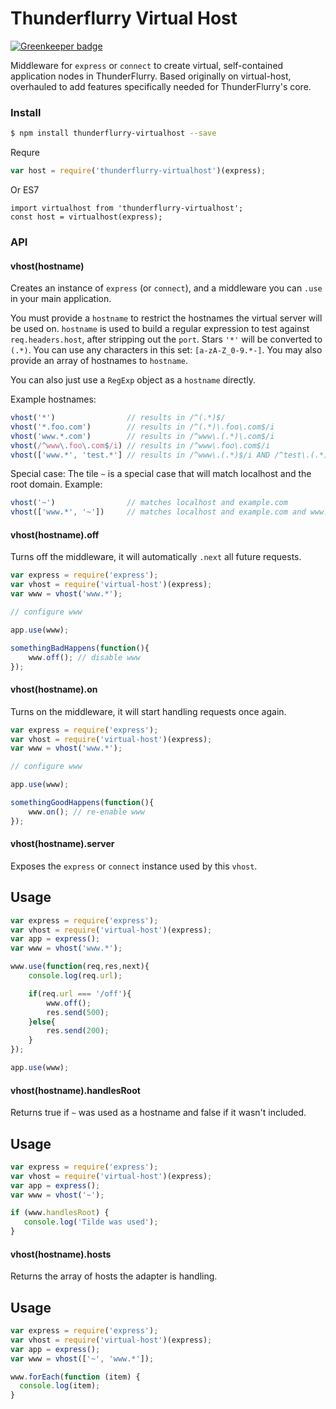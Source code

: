 # Thunderflurry Virtual Host

[![Greenkeeper badge](https://badges.greenkeeper.io/ThunderFlurry/thunderflurry-virtualhost.svg)](https://greenkeeper.io/)

Middleware for `express` or `connect` to create virtual, self-contained application nodes in ThunderFlurry. Based originally on virtual-host, overhauled to add features specifically needed for ThunderFlurry's core.

### Install

```bash
$ npm install thunderflurry-virtualhost --save
```

Requre

```js
var host = require('thunderflurry-virtualhost')(express);
```

Or ES7

```
import virtualhost from 'thunderflurry-virtualhost';
const host = virtualhost(express);
```

### API

#### vhost(hostname)

Creates an instance of `express` (or `connect`), and a middleware you can `.use` in your main application.

You must provide a `hostname` to restrict the hostnames the virtual server will be used on. `hostname` is used to build a regular expression to test against `req.headers.host`, after stripping out the `port`. Stars `'*'` will be converted to `(.*)`. You can use any characters in this set: `[a-zA-Z_0-9.*-]`. You may also provide an array of hostnames to `hostname`.

You can also just use a `RegExp` object as a `hostname` directly.

Example hostnames:

```js
vhost('*')                // results in /^(.*)$/
vhost('*.foo.com')        // results in /^(.*)\.foo\.com$/i
vhost('www.*.com')        // results in /^www\.(.*)\.com$/i
vhost(/^www\.foo\.com$/i) // results in /^www\.foo\.com$/i
vhost(['www.*', 'test.*'] // results in /^www\.(.*)$/i AND /^test\.(.*)$/i
```

Special case: The tile `~` is a special case that will match localhost and the root domain. Example:

```js
vhost('~')                // matches localhost and example.com
vhost(['www.*', '~'])     // matches localhost and example.com and www.example.com
```

#### vhost(hostname).off

Turns off the middleware, it will automatically `.next` all future requests.

```js
var express = require('express');
var vhost = require('virtual-host')(express);
var www = vhost('www.*');

// configure www

app.use(www);

somethingBadHappens(function(){
    www.off(); // disable www
});
```

#### vhost(hostname).on

Turns on the middleware, it will start handling requests once again.

```js
var express = require('express');
var vhost = require('virtual-host')(express);
var www = vhost('www.*');

// configure www

app.use(www);

somethingGoodHappens(function(){
    www.on(); // re-enable www
});
```

#### vhost(hostname).server

Exposes the `express` or `connect` instance used by this `vhost`.

## Usage

```js
var express = require('express');
var vhost = require('virtual-host')(express);
var app = express();
var www = vhost('www.*');

www.use(function(req,res,next){
    console.log(req.url);

    if(req.url === '/off'){
        www.off();
        res.send(500);
    }else{
        res.send(200);
    }    
});

app.use(www);
```

#### vhost(hostname).handlesRoot

Returns true if `~` was used as a hostname and false if it wasn't included.

## Usage

```js
var express = require('express');
var vhost = require('virtual-host')(express);
var app = express();
var www = vhost('~');

if (www.handlesRoot) {
   console.log('Tilde was used');
}
```

#### vhost(hostname).hosts

Returns the array of hosts the adapter is handling.

## Usage

```js
var express = require('express');
var vhost = require('virtual-host')(express);
var app = express();
var www = vhost(['~', 'www.*']);

www.forEach(function (item) {
  console.log(item);
}
```

